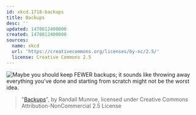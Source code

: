 ```yaml
---
id: xkcd.1718-backups
title: Backups
desc: ''
updated: 1470812400000
created: 1470812400000
sources:
  name: xkcd
  url: 'https://creativecommons.org/licenses/by-nc/2.5/'
  license: Creative Commons 2.5
---
```

![Maybe you should keep FEWER backups; it sounds like throwing away everything you've done and starting from scratch might not be the worst idea.](https://imgs.xkcd.com/comics/backups.png)
> "[Backups](https://xkcd.com/1718/)", by Randall Munroe, licensed under Creative Commons Attribution-NonCommercial 2.5 License
